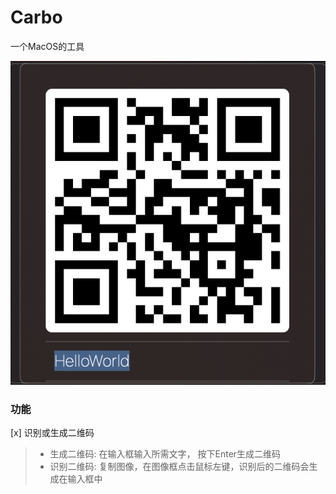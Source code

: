 # Carbo

一个MacOS的工具

![实例](images/example.png)

### 功能

[x] 识别或生成二维码
> * 生成二维码: 在输入框输入所需文字， 按下Enter生成二维码
> * 识别二维码: 复制图像，在图像框点击鼠标左键，识别后的二维码会生成在输入框中
